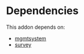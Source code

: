 # Dependencies

This addon depends on:

- [mgmtsystem](https://github.com/bringout/oca-technical)
- [survey](https://github.com/bringout/oca-ocb-core/tree/e9ca19c0c154b94934ea86258814c560c4e016f4/odoo-bringout-oca-ocb-survey)
